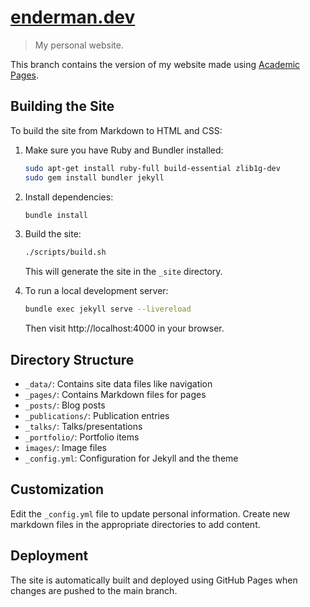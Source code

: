 # [enderman.dev][website]

> My personal website.

This branch contains the version of my website made using [Academic Pages][academic-pages].

<!-- Link aliases -->

[website]: https://enderman.dev

<!-- References -->

[academic-pages]: https://github.com/academicpages/academicpages.github.io?tab=readme-ov-file

## Building the Site

To build the site from Markdown to HTML and CSS:

1. Make sure you have Ruby and Bundler installed:
   ```bash
   sudo apt-get install ruby-full build-essential zlib1g-dev
   sudo gem install bundler jekyll
   ```

2. Install dependencies:
   ```bash
   bundle install
   ```

3. Build the site:
   ```bash
   ./scripts/build.sh
   ```
   This will generate the site in the `_site` directory.

4. To run a local development server:
   ```bash
   bundle exec jekyll serve --livereload
   ```
   Then visit http://localhost:4000 in your browser.

## Directory Structure

- `_data/`: Contains site data files like navigation
- `_pages/`: Contains Markdown files for pages
- `_posts/`: Blog posts
- `_publications/`: Publication entries
- `_talks/`: Talks/presentations
- `_portfolio/`: Portfolio items
- `images/`: Image files
- `_config.yml`: Configuration for Jekyll and the theme

## Customization

Edit the `_config.yml` file to update personal information. Create new markdown files in the appropriate directories to add content.

## Deployment

The site is automatically built and deployed using GitHub Pages when changes are pushed to the main branch.
